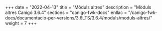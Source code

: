 +++
date        = "2022-04-13"
title       = "Mòduls altres"
description = "Mòduls altres Canigó 3.6.4"
sections    = "canigo-fwk-docs"
enllac		= "/canigo-fwk-docs/documentacio-per-versions/3.6LTS/3.6.4/moduls/moduls-altres/"
weight		= 7
+++
